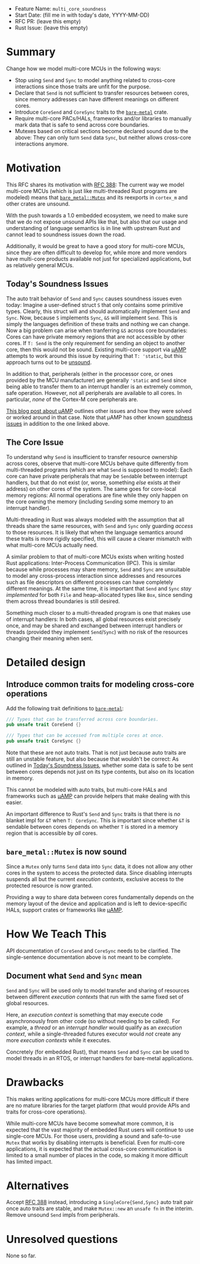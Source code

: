 - Feature Name: `multi_core_soundness`
- Start Date: (fill me in with today's date, YYYY-MM-DD)
- RFC PR: (leave this empty)
- Rust Issue: (leave this empty)

# Summary
[summary]: #summary

Change how we model multi-core MCUs in the following ways:

* Stop using `Send` and `Sync` to model anything related to cross-core
  interactions since those traits are unfit for the purpose.
* Declare that `Send` is not sufficient to transfer resources between cores,
  since memory addresses can have different meanings on different cores.
* Introduce `CoreSend` and `CoreSync` traits to the [`bare-metal`] crate.
* Require multi-core PACs/HALs, frameworks and/or libraries to manually mark
  data that is safe to send across core boundaries.
* Mutexes based on critical sections become declared sound due to the above:
  They can only turn `Send` data `Sync`, but neither allows cross-core
  interactions anymore.

# Motivation
[motivation]: #motivation

This RFC shares its motivation with [RFC 388]: The current way we model
multi-core MCUs (which is just like multi-threaded Rust programs are modeled)
means that [`bare_metal::Mutex`] and its reexports in `cortex_m` and other
crates are unsound.

With the push towards a 1.0 embedded ecosystem, we need to make sure that we do
not expose unsound APIs like that, but also that our usage and understanding of
language semantics is in line with upstream Rust and cannot lead to soundness
issues down the road.

Additionally, it would be great to have a good story for multi-core MCUs, since
they are often difficult to develop for, while more and more vendors have
multi-core products available not just for specialized applications, but as
relatively general MCUs.

## Today's Soundness Issues
[todays-issues]: #todays-soundness-issues

The auto trait behavior of `Send` and `Sync` causes soundness issues even today:
Imagine a user-defined struct `S` that only contains some primitive types.
Clearly, this struct will and should automatically implement `Send` and `Sync`.
Now, because `S` implements `Sync`, `&S` will implement `Send`. This is simply
the languages definition of these traits and nothing we can change. Now a big
problem can arise when tranferring `&S` across core boundaries: Cores can have
private memory regions that are not accessible by other cores. If `T: Send` is
the only requirement for sending an object to another core, then this would not
be sound. Existing multi-core support via [µAMP] attempts to work around this
issue by requiring that `T: 'static`, but this approach turns out to be
[unsound][soundness-1].

In addition to that, peripherals (either in the processor core, or ones provided
by the MCU manufacturer) are generally `'static` and `Send` since being able to
transfer them to an interrupt handler is an extremely common, safe operation.
However, not all peripherals are available to all cores. In particular, *none*
of the Cortex-M core peripherals are.

[This blog post about µAMP][microamp-blog] outlines other issues and how they
were solved or worked around in that case. Note that µAMP has other known
[soundness issues][soundness-2] in addition to the one linked above.

[µAMP]: https://github.com/rtfm-rs/microamp
[microamp-blog]: https://blog.japaric.io/microamp/
[soundness-1]: https://github.com/rtfm-rs/microamp/issues/6
[soundness-2]: https://github.com/rtfm-rs/microamp#known-issues

## The Core Issue

To understand why `Send` is insufficient to transfer resource ownership across
cores, observe that multi-core MCUs behave quite differently from multi-threaded
programs (which are what `Send` is supposed to model): Each core can have
private peripherals that may be `Send`able between interrupt handlers, but that
do not exist (or, worse, something *else* exists at their address) on other
cores of the system. The same goes for core-local memory regions: All normal
operations are fine while they only happen on the core owning the memory
(including `Send`ing some memory to an interrupt handler).

Multi-threading in Rust was always modeled with the assumption that all threads
share the same resources, with `Send` and `Sync` only guarding *access* to those
resources. It is likely that when the language semantics around these traits is
more rigidly specified, this will cause a clearer mismatch with what multi-core
MCUs actually need.

A similar problem to that of multi-core MCUs exists when writing hosted Rust
applications: Inter-Process Communication (IPC). This is similar because while
processes may share memory, `Send` and `Sync` are unsuitable to model any
cross-process interaction since addresses and resources such as file descriptors
on different processes can have completely different meanings. At the same time,
it is important that `Send` and `Sync` *stay implemented* for both `File` and
heap-allocated types like `Box`, since sending them across thread boundaries is
still desired.

Something much closer to a multi-threaded program is one that makes use of
interrupt handlers: In both cases, all global resources exist precisely once,
and may be shared and exchanged between interrupt handlers or threads (provided
they implement `Send`/`Sync`) with no risk of the resources changing their
meaning when sent.

# Detailed design
[design]: #detailed-design

## Introduce common traits for modeling cross-core operations

Add the following trait definitions to [`bare-metal`]:

```rust
/// Types that can be transferred across core boundaries.
pub unsafe trait CoreSend {}

/// Types that can be accessed from multiple cores at once.
pub unsafe trait CoreSync {}
```

Note that these are not auto traits. That is not just because auto traits are
still an unstable feature, but also because that wouldn't be correct: As
outlined in [Today's Soundness Issues][todays-issues], whether some data is safe
to be sent between cores depends not just on its type contents, but also on its
location in memory.

This cannot be modeled with auto traits, but multi-core HALs and frameworks such
as [µAMP] can provide helpers that make dealing with this easier.

An important difference to Rust's `Send` and `Sync` traits is that there is *no*
blanket impl for `&T` when `T: CoreSync`. This is important since whether `&T`
is sendable between cores depends on whether `T` is stored in a memory region
that is accessible by *all* cores.

## `bare_metal::Mutex` is now sound

Since a `Mutex` only turns `Send` data into `Sync` data, it does not allow any
other cores in the system to access the protected data. Since disabling
interrupts suspends all but the current *execution contexts*, exclusive access
to the protected resource is now granted.

Providing a way to share data between cores fundamentally depends on the memory
layout of the device and application and is left to device-specific HALs,
support crates or frameworks like [µAMP].

[`bare-metal`]: https://github.com/rust-embedded/bare-metal

# How We Teach This
[how-we-teach-this]: #how-we-teach-this

API documentation of `CoreSend` and `CoreSync` needs to be clarified. The
single-sentence documentation above is not meant to be complete.

## Document what `Send` and `Sync` mean

`Send` and `Sync` will be used only to model transfer and sharing of resources
between different *execution contexts* that run with the same fixed set of
global resources.

Here, an *execution context* is something that may execute code asynchronously
from other code (so without needing to be called). For example, a *thread* or
an *interrupt handler* would qualify as an *execution context*, while a
single-threaded futures executor would *not* create any more *execution
contexts* while it executes.

Concretely (for embedded Rust), that means `Send` and `Sync` can be used to
model threads in an RTOS, or interrupt handlers for bare-metal applications.


# Drawbacks
[drawbacks]: #drawbacks

This makes writing applications for multi-core MCUs more difficult if there are
no mature libraries for the target platform (that would provide APIs and traits
for cross-core operations).

While multi-core MCUs have become somewhat more common, it is expected that the
vast majority of embedded Rust users will continue to use single-core MCUs. For
those users, providing a sound and safe-to-use `Mutex` that works by disabling
interrupts is beneficial. Even for multi-core applications, it is expected that
the actual cross-core communication is limited to a small number of places in
the code, so making it more difficult has limited impact.

# Alternatives
[alternatives]: #alternatives

Accept [RFC 388] instead, introducing a `SingleCore{Send,Sync}` auto trait pair
once auto traits are stable, and make `Mutex::new` an `unsafe fn` in the
interim. Remove unsound `Send` impls from peripherals.

# Unresolved questions
[unresolved]: #unresolved-questions

None so far.

[`bare_metal::Mutex`]: https://docs.rs/bare-metal/0.2.5/bare_metal/struct.Mutex.html
[RFC 388]: https://github.com/rust-embedded/wg/pull/388
